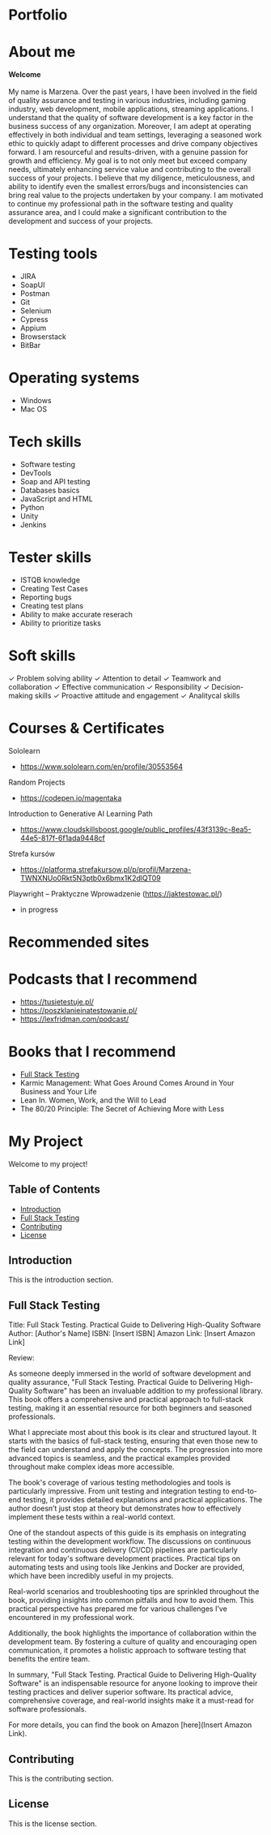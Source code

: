 # Portfolio
# About me 
<b> Welcome </b> <br><br>
My name is Marzena. Over the past years, I have been involved in the field of quality assurance
and testing in various industries, including  gaming industry, web development,
mobile applications, streaming applications. I understand that the quality of software
development is a key factor in the business success of any organization.
Moreover, I am adept at operating effectively in both individual and team
settings, leveraging a seasoned work ethic to quickly adapt to different
processes and drive company objectives forward. I am resourceful and
results-driven, with a genuine passion for growth and efficiency. My goal is
to not only meet but exceed company needs, ultimately enhancing service
value and contributing to the overall success of your projects.
I believe that my diligence, meticulousness, and ability to identify even the
smallest errors/bugs and inconsistencies can bring real value to the projects
undertaken by your company. I am motivated to continue my professional
path in the software testing and quality assurance area, and I could make a
significant contribution to the development and success of your projects.

# Testing tools
- JIRA
- SoapUI
- Postman
- Git
- Selenium
- Cypress
- Appium
- Browserstack
- BitBar

# Operating systems
- Windows
- Mac OS
  
# Tech skills
- Software testing
- DevTools
- Soap and API testing
- Databases basics
- JavaScript and HTML
- Python
- Unity
- Jenkins

# Tester skills
- ISTQB knowledge
- Creating Test Cases
- Reporting bugs
- Creating test plans
- Ability to make accurate reserach
- Ability to prioritize tasks

# Soft skills
✓ Problem solving ability
✓ Attention to detail
✓ Teamwork and collaboration
✓ Effective communication
✓ Responsibility
✓ Decision-making skills
✓ Proactive attitude and engagement
✓ Analitycal skills

# Courses & Certificates

  
  Sololearn
- https://www.sololearn.com/en/profile/30553564

Random Projects
- https://codepen.io/magentaka

Introduction to Generative AI Learning Path
- https://www.cloudskillsboost.google/public_profiles/43f3139c-8ea5-44e5-817f-6f1ada9448cf

Strefa kursów
- https://platforma.strefakursow.pl/p/profil/Marzena-TWNXNUo0Rkt5N3ptb0x6bmx1K2dlQT09

Playwright – Praktyczne Wprowadzenie (https://jaktestowac.pl/)
- in progress

# Recommended sites

# Podcasts that I recommend
- https://tusietestuje.pl/
- https://poszklanieinatestowanie.pl/
- https://lexfridman.com/podcast/

# Books that I recommend

- [Full Stack Testing](#usage)
- Karmic Management: What Goes Around Comes Around in Your Business and Your Life
- Lean In. Women, Work, and the Will to Lead
- The 80/20 Principle: The Secret of Achieving More with Less


# My Project

Welcome to my project!

## Table of Contents

- [Introduction](#introduction)
- [Full Stack Testing](#usage)
- [Contributing](#contributing)
- [License](#license)

## Introduction

This is the introduction section.

## Full Stack Testing

Title: Full Stack Testing. Practical Guide to Delivering High-Quality Software
Author: [Author's Name]
ISBN: [Insert ISBN]
Amazon Link: [Insert Amazon Link]

Review:

As someone deeply immersed in the world of software development and quality assurance, "Full Stack Testing. Practical Guide to Delivering High-Quality Software" has been an invaluable addition to my professional library. This book offers a comprehensive and practical approach to full-stack testing, making it an essential resource for both beginners and seasoned professionals.

What I appreciate most about this book is its clear and structured layout. It starts with the basics of full-stack testing, ensuring that even those new to the field can understand and apply the concepts. The progression into more advanced topics is seamless, and the practical examples provided throughout make complex ideas more accessible.

The book's coverage of various testing methodologies and tools is particularly impressive. From unit testing and integration testing to end-to-end testing, it provides detailed explanations and practical applications. The author doesn’t just stop at theory but demonstrates how to effectively implement these tests within a real-world context.

One of the standout aspects of this guide is its emphasis on integrating testing within the development workflow. The discussions on continuous integration and continuous delivery (CI/CD) pipelines are particularly relevant for today's software development practices. Practical tips on automating tests and using tools like Jenkins and Docker are provided, which have been incredibly useful in my projects.

Real-world scenarios and troubleshooting tips are sprinkled throughout the book, providing insights into common pitfalls and how to avoid them. This practical perspective has prepared me for various challenges I’ve encountered in my professional work.

Additionally, the book highlights the importance of collaboration within the development team. By fostering a culture of quality and encouraging open communication, it promotes a holistic approach to software testing that benefits the entire team.

In summary, "Full Stack Testing. Practical Guide to Delivering High-Quality Software" is an indispensable resource for anyone looking to improve their testing practices and deliver superior software. Its practical advice, comprehensive coverage, and real-world insights make it a must-read for software professionals.

For more details, you can find the book on Amazon [here](Insert Amazon Link).

## Contributing

This is the contributing section.

## License

This is the license section.



